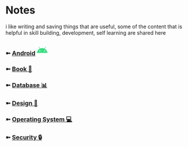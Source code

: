 # Notes
i like writing and saving things that are useful, some of the content that is helpful in skill building, development, self learning are shared here

### ➼ [Android](/Android) <a href="/Design"><img src="icon/icon-android-30x30.png"/></a>
### ➼ [Book 📖](/Book)
### ➼ [Database 📊](/Database)
### ➼ [Design 🎨](/Design)
### ➼ [Operating System 💻](/OperatingSystem)
### ➼ [Security 🔒](/Security)

